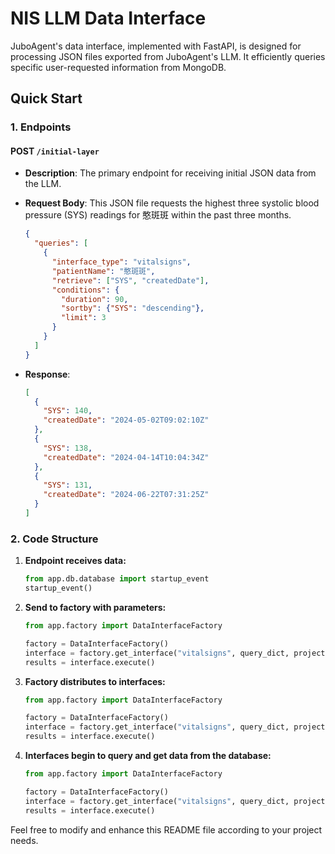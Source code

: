 # NIS LLM Data Interface

JuboAgent's data interface, implemented with FastAPI, is designed for processing JSON files exported from JuboAgent's LLM. It efficiently queries specific user-requested information from MongoDB.

## Quick Start

### 1. Endpoints

#### POST `/initial-layer`
- **Description**: The primary endpoint for receiving initial JSON data from the LLM.

- **Request Body**: This JSON file requests the highest three systolic blood pressure (SYS) readings for 憨斑斑 within the past three months.
    ```json
    {
      "queries": [
        {
          "interface_type": "vitalsigns",
          "patientName": "憨斑斑",
          "retrieve": ["SYS", "createdDate"],
          "conditions": {
            "duration": 90,
            "sortby": {"SYS": "descending"},
            "limit": 3
          }
        }
      ]
    }
    ```

- **Response**:
    ```json
    [
      {
        "SYS": 140,
        "createdDate": "2024-05-02T09:02:10Z"
      },
      {
        "SYS": 138,
        "createdDate": "2024-04-14T10:04:34Z"
      },
      {
        "SYS": 131,
        "createdDate": "2024-06-22T07:31:25Z"
      }
    ]
    ```

### 2. Code Structure

1. **Endpoint receives data:**
    ```python
    from app.db.database import startup_event
    startup_event()
    ```

2. **Send to factory with parameters:**
    ```python
    from app.factory import DataInterfaceFactory

    factory = DataInterfaceFactory()
    interface = factory.get_interface("vitalsigns", query_dict, projection, conditions)
    results = interface.execute()
    ```

3. **Factory distributes to interfaces:**
    ```python
    from app.factory import DataInterfaceFactory

    factory = DataInterfaceFactory()
    interface = factory.get_interface("vitalsigns", query_dict, projection, conditions)
    results = interface.execute()
    ```

4. **Interfaces begin to query and get data from the database:**
    ```python
    from app.factory import DataInterfaceFactory

    factory = DataInterfaceFactory()
    interface = factory.get_interface("vitalsigns", query_dict, projection, conditions)
    results = interface.execute()
    ```

Feel free to modify and enhance this README file according to your project needs.
